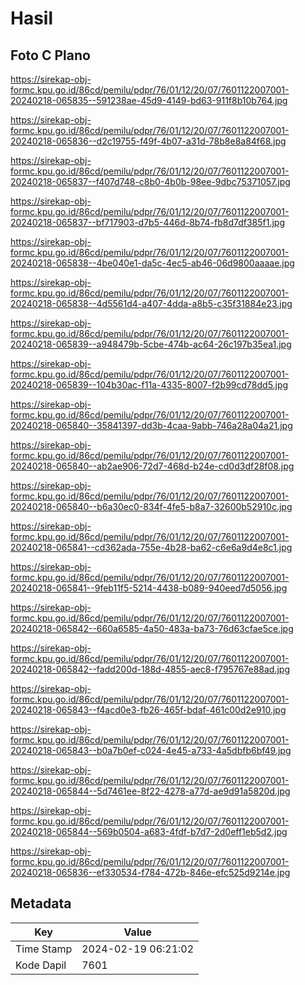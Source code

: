 # Hasil

## Foto C Plano

https://sirekap-obj-formc.kpu.go.id/86cd/pemilu/pdpr/76/01/12/20/07/7601122007001-20240218-065835--591238ae-45d9-4149-bd63-911f8b10b764.jpg

https://sirekap-obj-formc.kpu.go.id/86cd/pemilu/pdpr/76/01/12/20/07/7601122007001-20240218-065836--d2c19755-f49f-4b07-a31d-78b8e8a84f68.jpg

https://sirekap-obj-formc.kpu.go.id/86cd/pemilu/pdpr/76/01/12/20/07/7601122007001-20240218-065837--f407d748-c8b0-4b0b-98ee-9dbc75371057.jpg

https://sirekap-obj-formc.kpu.go.id/86cd/pemilu/pdpr/76/01/12/20/07/7601122007001-20240218-065837--bf717903-d7b5-446d-8b74-fb8d7df385f1.jpg

https://sirekap-obj-formc.kpu.go.id/86cd/pemilu/pdpr/76/01/12/20/07/7601122007001-20240218-065838--4be040e1-da5c-4ec5-ab46-06d9800aaaae.jpg

https://sirekap-obj-formc.kpu.go.id/86cd/pemilu/pdpr/76/01/12/20/07/7601122007001-20240218-065838--4d5561d4-a407-4dda-a8b5-c35f31884e23.jpg

https://sirekap-obj-formc.kpu.go.id/86cd/pemilu/pdpr/76/01/12/20/07/7601122007001-20240218-065839--a948479b-5cbe-474b-ac64-26c197b35ea1.jpg

https://sirekap-obj-formc.kpu.go.id/86cd/pemilu/pdpr/76/01/12/20/07/7601122007001-20240218-065839--104b30ac-f11a-4335-8007-f2b99cd78dd5.jpg

https://sirekap-obj-formc.kpu.go.id/86cd/pemilu/pdpr/76/01/12/20/07/7601122007001-20240218-065840--35841397-dd3b-4caa-9abb-746a28a04a21.jpg

https://sirekap-obj-formc.kpu.go.id/86cd/pemilu/pdpr/76/01/12/20/07/7601122007001-20240218-065840--ab2ae906-72d7-468d-b24e-cd0d3df28f08.jpg

https://sirekap-obj-formc.kpu.go.id/86cd/pemilu/pdpr/76/01/12/20/07/7601122007001-20240218-065840--b6a30ec0-834f-4fe5-b8a7-32600b52910c.jpg

https://sirekap-obj-formc.kpu.go.id/86cd/pemilu/pdpr/76/01/12/20/07/7601122007001-20240218-065841--cd362ada-755e-4b28-ba62-c6e6a9d4e8c1.jpg

https://sirekap-obj-formc.kpu.go.id/86cd/pemilu/pdpr/76/01/12/20/07/7601122007001-20240218-065841--9feb11f5-5214-4438-b089-940eed7d5056.jpg

https://sirekap-obj-formc.kpu.go.id/86cd/pemilu/pdpr/76/01/12/20/07/7601122007001-20240218-065842--660a6585-4a50-483a-ba73-76d63cfae5ce.jpg

https://sirekap-obj-formc.kpu.go.id/86cd/pemilu/pdpr/76/01/12/20/07/7601122007001-20240218-065842--fadd200d-188d-4855-aec8-f795767e88ad.jpg

https://sirekap-obj-formc.kpu.go.id/86cd/pemilu/pdpr/76/01/12/20/07/7601122007001-20240218-065843--f4acd0e3-fb26-465f-bdaf-461c00d2e910.jpg

https://sirekap-obj-formc.kpu.go.id/86cd/pemilu/pdpr/76/01/12/20/07/7601122007001-20240218-065843--b0a7b0ef-c024-4e45-a733-4a5dbfb6bf49.jpg

https://sirekap-obj-formc.kpu.go.id/86cd/pemilu/pdpr/76/01/12/20/07/7601122007001-20240218-065844--5d7461ee-8f22-4278-a77d-ae9d91a5820d.jpg

https://sirekap-obj-formc.kpu.go.id/86cd/pemilu/pdpr/76/01/12/20/07/7601122007001-20240218-065844--569b0504-a683-4fdf-b7d7-2d0eff1eb5d2.jpg

https://sirekap-obj-formc.kpu.go.id/86cd/pemilu/pdpr/76/01/12/20/07/7601122007001-20240218-065836--ef330534-f784-472b-846e-efc525d9214e.jpg


## Metadata

| Key        | Value               |
| ---------- | ------------------- |
| Time Stamp | 2024-02-19 06:21:02 |
| Kode Dapil | 7601                |



